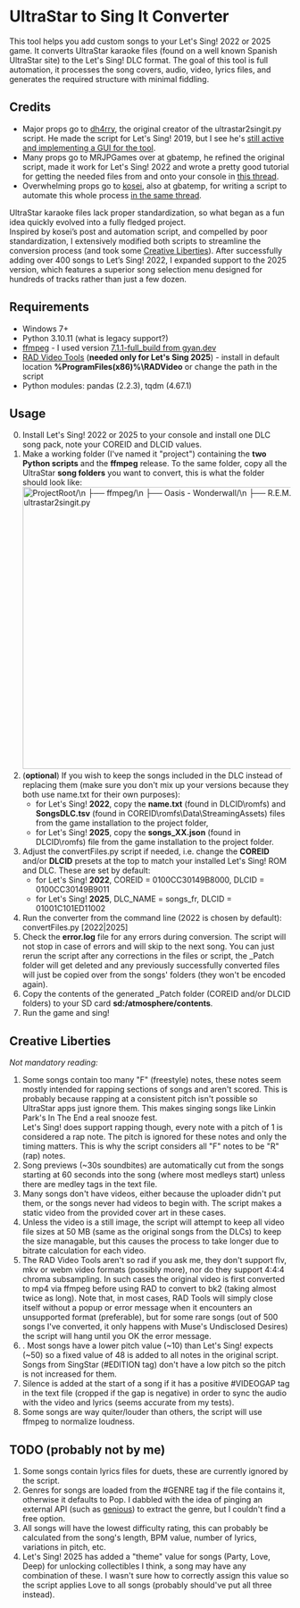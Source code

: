 # UltraStar to Sing It Converter
This tool helps you add custom songs to your Let's Sing! 2022 or 2025 game. It converts UltraStar karaoke files (found on a well known Spanish UltraStar site) to the Let's Sing! DLC format.
The goal of this tool is full automation, it processes the song covers, audio, video, lyrics files, and generates the required structure with minimal fiddling.

## Credits
 - Major props go to [dh4rry](https://github.com/dh4rry), the original creator of the ultrastar2singit.py script. He made the script for Let's Sing! 2019, but I see he's [still active and implementing a GUI for the tool](https://github.com/dh4rry/Ultrastar2singIt-Converter).
 - Many props go to MRJPGames over at gbatemp, he refined the original script, made it work for Let's Sing! 2022 and wrote a pretty good tutorial for getting the needed files from and onto your console in [this thread](https://gbatemp.net/threads/add-custom-songs-to-lets-sing-2022-from-ultrastar.607817/).
 - Overwhelming props go to [kosei](https://gbatemp.net/members/kosei.626603/), also at gbatemp, for writing a script to automate this whole process [in the same thread](https://gbatemp.net/threads/add-custom-songs-to-lets-sing-2022-from-ultrastar.607817/post-10037766).

UltraStar karaoke files lack proper standardization, so what began as a fun idea quickly evolved into a fully fledged project.
<br>Inspired by kosei’s post and automation script, and compelled by poor standardization, I extensively modified both scripts to streamline the conversion process (and took some [Creative Liberties](#creative-liberties)).
After successfully adding over 400 songs to Let’s Sing! 2022, I expanded support to the 2025 version, which features a superior song selection menu designed for hundreds of tracks rather than just a few dozen.

## Requirements
- Windows 7+
- Python 3.10.11 (what is legacy support?)
- [ffmpeg](https://ffmpeg.org/download.html) - I used version [7.1.1-full_build from gyan.dev](https://www.gyan.dev/ffmpeg/builds/)
- [RAD Video Tools](https://www.radgametools.com/bnkdown.htm) (**needed only for Let's Sing 2025**) - install in default location **%ProgramFiles(x86)%\RADVideo** or change the path in the script
- Python modules: pandas (2.2.3), tqdm (4.67.1)

## Usage
0. Install Let's Sing! 2022 or 2025 to your console and install one DLC song pack, note your COREID and DLCID values.
1. Make a working folder (I've named it "project") containing the **two Python scripts** and the **ffmpeg** release. To the same folder, copy all the UltraStar **song folders** you want to convert, this is what the folder should look like: <img width="829" height="505" alt="ProjectRoot/\n ├── ffmpeg/\n ├── Oasis - Wonderwall/\n ├── R.E.M. - Man on the Moon/\n ├── convertFiles.py\n └── ultrastar2singit.py" src="https://github.com/user-attachments/assets/6fa56ee0-2029-42a1-8662-53f25d83631a" />
2. (**optional**) If you wish to keep the songs included in the DLC instead of replacing them (make sure you don't mix up your versions because they both use name.txt for their own purposes):
   - for Let's Sing! **2022**, copy the **name.txt** (found in DLCID\romfs) and **SongsDLC.tsv** (found in COREID\romfs\Data\StreamingAssets) files from the game installation to the project folder,
   - for Let's Sing! **2025**, copy the **songs_XX.json** (found in DLCID\romfs) file from the game installation to the project folder.
3. Adjust the convertFiles.py script if needed, i.e. change the **COREID** and/or **DLCID** presets at the top to match your installed Let's Sing! ROM and DLC. These are set by default:
   - for Let's Sing! **2022**, COREID = 0100CC30149B8000, DLCID = 0100CC30149B9011
   - for Let's Sing! **2025**, DLC_NAME = songs_fr, DLCID = 01001C101ED11002
4. Run the converter from the command line (2022 is chosen by default):<br>convertFiles.py [2022|2025]
5. Check the **error.log** file for any errors during conversion. The script will not stop in case of errors and will skip to the next song. You can just rerun the script after any corrections in the files or script, the _Patch folder will get deleted and any previously successfully converted files will just be copied over from the songs' folders (they won't be encoded again).
6. Copy the contents of the generated _Patch folder (COREID and/or DLCID folders) to your SD card **sd:/atmosphere/contents**.
7. Run the game and sing!

## Creative Liberties
_Not mandatory reading:_
1. Some songs contain too many "F" (freestyle) notes, these notes seem mostly intended for rapping sections of songs and aren't scored. This is probably because rapping at a consistent pitch isn't possible so UltraStar apps just ignore them. This makes singing songs like Linkin Park's In The End a real snooze fest.
<br> Let's Sing! does support rapping though, every note with a pitch of 1 is considered a rap note. The pitch is ignored for these notes and only the timing matters. This is why the script considers all "F" notes to be "R" (rap) notes.
2. Song previews (~30s soundbites) are automatically cut from the songs starting at 60 seconds into the song (where most medleys start) unless there are medley tags in the text file. 
3. Many songs don't have videos, either because the uploader didn't put them, or the songs never had videos to begin with. The script makes a static video from the provided cover art in these cases.
4. Unless the video is a still image, the script will attempt to keep all video file sizes at 50 MB (same as the original songs from the DLCs) to keep the size managable, but this causes the process to take longer due to bitrate calculation for each video.
5. The RAD Video Tools aren't so rad if you ask me, they don't support flv, mkv or webm video formats (possibly more), nor do they support 4:4:4 chroma subsampling. In such cases the original video is first converted to mp4 via ffmpeg before using RAD to convert to bk2 (taking almost twice as long). Note that, in most cases, RAD Tools will simply close itself without a popup or error message when it encounters an unsupported format (preferable), but for some rare songs (out of 500 songs I've converted, it only happens with Muse's Undisclosed Desires) the script will hang until you OK the error message.
6. . Most songs have a lower pitch value (~10) than Let's Sing! expects (~50) so a fixed value of 48 is added to all notes in the original script. Songs from SingStar (#EDITION tag) don't have a low pitch so the pitch is not increased for them.
7. Silence is added at the start of a song if it has a positive #VIDEOGAP tag in the text file (cropped if the gap is negative) in order to sync the audio with the video and lyrics (seems accurate from my tests).
8. Some songs are way quiter/louder than others, the script will use ffmpeg to normalize loudness.

## TODO (probably not by me)
1. Some songs contain lyrics files for duets, these are currently ignored by the script.
2. Genres for songs are loaded from the #GENRE tag if the file contains it, otherwise it defaults to Pop. I dabbled with the idea of pinging an external API (such as [genious](https://genius.com/)) to extract the genre, but I couldn't find a free option.
3. All songs will have the lowest difficulty rating, this can probably be calculated from the song's length, BPM value, number of lyrics, variations in pitch, etc.
4. Let's Sing! 2025 has added a "theme" value for songs (Party, Love, Deep) for unlocking collectibles I think, a song may have any combination of these. I wasn't sure how to correctly assign this value so the script applies Love to all songs (probably should've put all three instead).
